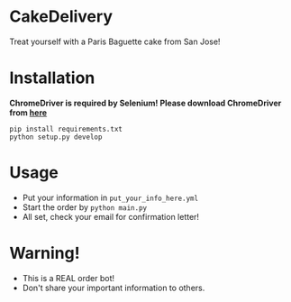 # CakeDelivery

Treat yourself with a Paris Baguette cake from San Jose!

# Installation

**ChromeDriver is required by Selenium! Please download ChromeDriver from [here](https://sites.google.com/a/chromium.org/chromedriver/downloads)**

```shell
pip install requirements.txt
python setup.py develop
```

# Usage
- Put your information in `put_your_info_here.yml`
- Start the order by `python main.py`
- All set, check your email for confirmation letter!

# Warning!
- This is a REAL order bot!
- Don't share your important information to others.
